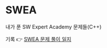 # SWEA

내가 푼 SW Expert Academy 문제들(C++)

기록 :point_right: [SWEA 문제 풀이 일지](https://suave-lamb-470.notion.site/SWEA-f3af503bd14348889f630e8c07c7fc07, "SWEA 문제 풀이 일지")
